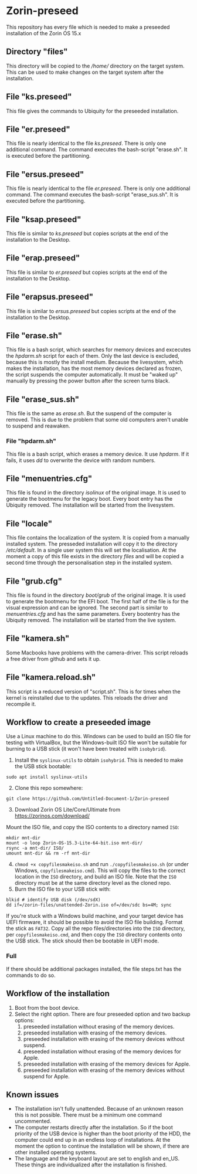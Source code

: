 # Zorin-preseed
This repository has every file which is needed to make a preseeded installation of the Zorin OS 15.x

## Directory "files"
This directory will be copied to the */home/* directory on the target system. This can be used to make changes on the target system after the installation.

## File "ks.preseed"
This file gives the commands to Ubiquity for the preseeded installation.

## File "er.preseed"
This file is nearly identical to the file *ks.preseed*. There is only one additional command. The command executes the bash-script "erase.sh". It is executed before the partitioning.

## File "ersus.preseed"
This file is nearly identical to the file *er.preseed*. There is only one additional command. The command executes the bash-script "erase_sus.sh". It is executed before the partitioning.

## File "ksap.preseed"
This file is similar to *ks.preseed* but copies scripts at the end of the installation to the Desktop.

## File "erap.preseed"
This file is similar to *er.preseed* but copies scripts at the end of the installation to the Desktop.

## File "erapsus.preseed"
This file is similar to *ersus.preseed* but copies scripts at the end of the installation to the Desktop.

## File "erase.sh"
This file is a bash script, which searches for memory devices and excecutes the *hpdarm.sh* script for each of them. Only the last device is excluded, because this is mostly the install medium.
Because the livesystem, which makes the installation, has the most memory devices declared as frozen, the script suspends the computer automatically. It must be "waked up" manually by pressing the power button after the screen turns black.

## File "erase_sus.sh"
This file is the same as *erase.sh*. But the suspend of the computer is removed. This is due to the problem that some old computers aren't unable to suspend and reawaken.

### File "hpdarm.sh"
This file is a bash script, which erases a memory device. It use *hpdarm*. If it fails, it uses *dd* to overwrite the device with random numbers.

## File "menuentries.cfg"
This file is found in the directory *isolinux* of the original image. It is used to generate the bootmenu for the legacy boot. Every boot entry has the Ubiquity removed. The installation will be started from the livesystem.

## File "locale"
This file contains the localization of the system. It is copied from a manually installed system. The presseded installation will copy it to the directory */etc/default*. In a single user system this will set the localisation.
At the moment a copy of this file exists in the directory *files* and will be copied a second time through the personalisation step in the installed system.

## File "grub.cfg"
This file is found in the directory *boot/grub* of the original image. It is used to generate the bootmenu for the EFI boot. The first half of the file is for the visual expression and can be ignored. The second part is similar to *menuentries.cfg* and has the same parameters. Every bootentry has the Ubiquity removed. The installation will be started from the live system.

## File "kamera.sh"
Some Macbooks have problems with the camera-driver. This script reloads a free driver from github and sets it up.

## File "kamera.reload.sh"
This script is a reduced version of "script.sh". This is for times when the kernel is reinstalled due to the updates. This reloads the driver and recompile it.

## Workflow to create a preseeded image

Use a Linux machine to do this. Windows can be used to build an ISO file for testing with VirtualBox, but the Windows-built ISO file won't be suitable for burning to a USB stick (it won't have been treated with `isobybrid`).

1. Install the `syslinux-utils` to obtain `isohybrid`. This is needed to make the USB stick bootable:
```
sudo apt install syslinux-utils
```
2. Clone this repo somewhere:
```
git clone https://github.com/Untitled-Document-1/Zorin-preseed
```
3. Download Zorin OS Lite/Core/Ultimate from https://zorinos.com/download/

Mount the ISO file, and copy the ISO contents to a directory named `ISO`:
```
mkdir mnt-dir
mount -o loop Zorin-OS-15.3-Lite-64-bit.iso mnt-dir/
rsync -a mnt-dir/ ISO/
umount mnt-dir && rm -rf mnt-dir
```
4. `chmod +x copyfilesmakeiso.sh` and run `./copyfilesmakeiso.sh` (or under Windows, `copyfilesmakeiso.cmd`). This will copy the files to the correct location in the `ISO` directory, and build an ISO file. Note that the `ISO` directory must be at the same directory level as the cloned repo.
5. Burn the ISO file to your USB stick with:
```
blkid # identify USB disk (/dev/sdX)
dd if=/zorin-files/unattended-Zorin.iso of=/dev/sdc bs=4M; sync
```

If you're stuck with a Windows build machine, and your target device has UEFI firmware, it should be possible to avoid the ISO file building. Format the stick as `FAT32`. Copy all the repo files/directories into the `ISO` directory, per `copyfilesmakeiso.cmd`, and then copy the `ISO` directory contents onto the USB stick. The stick should then be bootable in UEFI mode.

### Full
If there should be additional packages installed, the file steps.txt has the commands to do so.

## Workflow of the installation
1. Boot from the boot device.
2. Select the right option. There are four preseeded option and two backup options:
   1. preseeded installation without erasing of the memory devices.
   2. preseeded installation with erasing of the memory devices.
   3. preseeded installation with erasing of the memory devices without suspend.
   4. preseeded installation without erasing of the memory devices for Apple.
   5. preseeded installation with erasing of the memory devices for Apple.
   6. preseeded installation with erasing of the memory devices without suspend for Apple.

## Known issues
- The installation isn't fully unattended. Because of an unknown reason this is not possible. There must be a minimum one command uncommented.
- The computer restarts directly after the installation. So if the boot priority of the USB device is higher than the boot priority of the HDD, the computer could end up in an endless loop of installations. At the moment the option to continue the installation will be shown, if there are other installed operating systems.
- The language and the keyboard layout are set to english and en_US. These things are individualized after the installation is finished.

